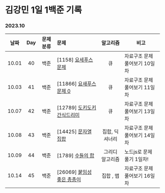 # 김강민 1일 1백준 기록

### 2023.10

| 날짜  | Day | 문제 분류 | 문제                                            |    알고리즘     | 비고                          |
| :---: | :-: | :-------: | :---------------------------------------------- | :-------------: | ----------------------------- |
| 10.01 | 40  |   백준    | [1158] [요세푸스 문제](./Month_10/1001/)        |       큐        | 자료구조 문제 풀어보기 10일차 |
| 10.03 | 41  |   백준    | [11866] [요새푸스 문제 0](./Month_10/1003/)     |       큐        | 자료구조 문제 풀어보기 11일차 |
| 10.07 | 42  |   백준    | [12789] [도키도키 간식드리미](./Month_10/1007/) |       큐        | 자료구조 문제 풀어보기 13일차 |
| 10.08 | 43  |   백준    | [14425] [문자열 집합](./Month_10/1008/)         | 집합, 딕셔너리  | 자료구조 문제 풀어보기 14일차 |
| 10.09 | 44  |   백준    | [1789] [수들의 합](./Month_10/1009/)            | 그리디 알고리즘 | 노드js로 문제 풀기 1일차!     |
| 10.14 | 45  |   백준    | [26069] [붙임성 좋은 총총이](./Month_10/1014/)  |    집합 , 맵    | 자료구조 문제 풀어보기 16일차 |
